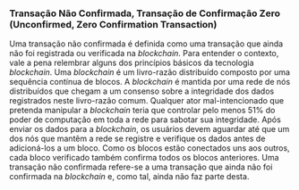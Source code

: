 ### Transação Não Confirmada, Transação de Confirmação Zero (Unconfirmed, Zero Confirmation Transaction)

Uma transação não confirmada é definida como uma transação que ainda não foi registrada ou verificada na _blockchain_. Para entender o contexto, vale a pena relembrar alguns dos princípios básicos da tecnologia _blockchain_. Uma _blockchain_ é um livro-razão distribuído composto por uma sequência contínua de blocos. A _blockchain_ é mantida por uma rede de nós distribuídos que chegam a um consenso sobre a integridade dos dados registrados neste livro-razão comum. Qualquer ator mal-intencionado que pretenda manipular a _blockchain_ teria que controlar pelo menos 51% do poder de computação em toda a rede para sabotar sua integridade. Após enviar os dados para a _blockchain_, os usuários devem aguardar até que um dos nós que mantêm a rede se registre e verifique os dados antes de adicioná-los a um bloco. Como os blocos estão conectados uns aos outros, cada bloco verificado também confirma todos os blocos anteriores. Uma transação não confirmada refere-se a uma transação que ainda não foi confirmada na _blockchain_ e, como tal, ainda não faz parte desta.
